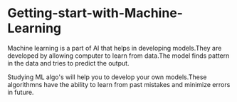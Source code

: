 # Getting-start-with-Machine-Learning

Machine learning is a part of AI that helps in developing models.They are developed by allowing computer to learn from data.The model finds pattern in the data and tries to predict the output.

Studying ML algo's will help you to develop your own models.These algorithmns have the ability to learn from past mistakes and minimize errors in future.

